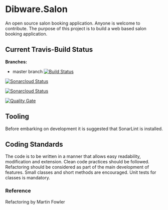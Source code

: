 # Dibware.Salon
An open source salon booking application. Anyone is welcome to contribute. 
The purpose of this project is to build a web based salon booking application.

## Current Travis-Build Status
**Branches:**
* master branch [![Build Status](https://api.travis-ci.com/dibley1973/Dibware.Salon.svg?branch=master)](https://travis-ci.com/dibley1973/Dibware.Salon)

[![Sonarcloud Status](https://sonarcloud.io/api/project_badges/measure?project=Dibware.Salon&metric=alert_status)](https://sonarcloud.io/dashboard?id=Dibware.Salon)

[![Sonarcloud Status](https://sonarcloud.io/api/project_badges/measure?project=Core%3ADibware.Salon&metric=alert_status)](https://sonarcloud.io/dashboard?id=Core%3ADibware.Salon)

[![Quality Gate](https://sonarcloud.io/api/badges/gate?key=Dibware.Salon)](https://sonarcloud.io/dashboard?id=Core%3ADibware.Salon)

## Tooling
Before embarking on development it is suggested that SonarLint is installed.

## Coding Standards
The code is to be written in a manner that allows easy readability, modification and extension. Clean code practices should be followed. Refactoring should be considered as part of the main development of features. Small classes and short methods are encouraged. Unit tests for classes is mandatory.

### Reference
Refactoring by Martin Fowler
